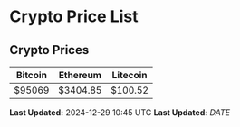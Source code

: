 # Crypto Price List

## Crypto Prices
| Bitcoin | Ethereum | Litecoin |
| ------- | -------- | -------- |
| $95069 | $3404.85 | $100.52 |
**Last Updated:** 2024-12-29 10:45 UTC
**Last Updated:** $DATE$
